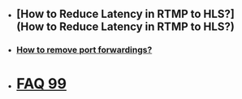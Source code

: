 * ## [How to Reduce Latency in RTMP to HLS?](How to Reduce Latency in RTMP to HLS?)
* ### [How to remove port forwardings?](https://github.com/ant-media/Ant-Media-Server/wiki/FAQ#how-to-remove-port-forwardings)
* # [FAQ 99](https://github.com/ant-media/Ant-Media-Server/wiki/Reduce-Latency-in-RTMP-to-HLS-Streaming)